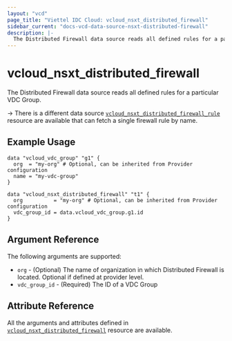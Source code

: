 ```yaml
---
layout: "vcd"
page_title: "Viettel IDC Cloud: vcloud_nsxt_distributed_firewall"
sidebar_current: "docs-vcd-data-source-nsxt-distributed-firewall"
description: |-
  The Distributed Firewall data source reads all defined rules for a particular VDC Group.
---
```


# vcloud\_nsxt\_distributed\_firewall

The Distributed Firewall data source reads all defined rules for a particular VDC Group.

-> There is a different data source
[`vcloud_nsxt_distributed_firewall_rule`](/providers/terraform-viettelidc/vcloud/latest/docs/data-sources/nsxt_distributed_firewall_rule)
resource are available that can fetch a single firewall rule by name.

## Example Usage

```hcl
data "vcloud_vdc_group" "g1" {
  org  = "my-org" # Optional, can be inherited from Provider configuration
  name = "my-vdc-group"
}

data "vcloud_nsxt_distributed_firewall" "t1" {
  org          = "my-org" # Optional, can be inherited from Provider configuration
  vdc_group_id = data.vcloud_vdc_group.g1.id
}
```

## Argument Reference

The following arguments are supported:

* `org` - (Optional) The name of organization in which Distributed Firewall is located. Optional if
  defined at provider level.
* `vdc_group_id` - (Required) The ID of a VDC Group

## Attribute Reference

All the arguments and attributes defined in
[`vcloud_nsxt_distributed_firewall`](/providers/terraform-viettelidc/vcloud/latest/docs/resources/nsxt_distributed_firewall)
resource are available.

